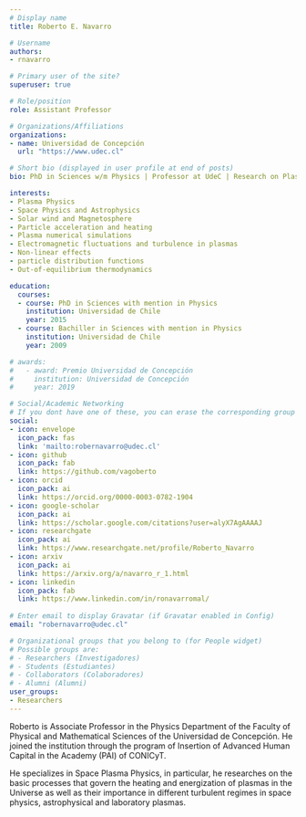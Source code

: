 ```yaml
---
# Display name
title: Roberto E. Navarro 

# Username
authors:
- rnavarro

# Primary user of the site?
superuser: true

# Role/position
role: Assistant Professor

# Organizations/Affiliations
organizations:
- name: Universidad de Concepción
  url: "https://www.udec.cl"

# Short bio (displayed in user profile at end of posts)
bio: PhD in Sciences w/m Physics | Professor at UdeC | Research on Plasma Physics | Linux User & dog lover | Haven't watched any Star Wars movie

interests:
- Plasma Physics
- Space Physics and Astrophysics
- Solar wind and Magnetosphere
- Particle acceleration and heating
- Plasma numerical simulations
- Electromagnetic fluctuations and turbulence in plasmas
- Non-linear effects
- particle distribution functions
- Out-of-equilibrium thermodynamics

education:
  courses:
  - course: PhD in Sciences with mention in Physics
    institution: Universidad de Chile
    year: 2015
  - course: Bachiller in Sciences with mention in Physics
    institution: Universidad de Chile
    year: 2009

# awards:
#   - award: Premio Universidad de Concepción
#     institution: Universidad de Concepción
#     year: 2019

# Social/Academic Networking
# If you dont have one of these, you can erase the corresponding group
social:
- icon: envelope
  icon_pack: fas
  link: 'mailto:robernavarro@udec.cl'
- icon: github
  icon_pack: fab
  link: https://github.com/vagoberto
- icon: orcid
  icon_pack: ai
  link: https://orcid.org/0000-0003-0782-1904
- icon: google-scholar
  icon_pack: ai
  link: https://scholar.google.com/citations?user=alyX7AgAAAAJ
- icon: researchgate
  icon_pack: ai
  link: https://www.researchgate.net/profile/Roberto_Navarro
- icon: arxiv
  icon_pack: ai
  link: https://arxiv.org/a/navarro_r_1.html
- icon: linkedin
  icon_pack: fab
  link: https://www.linkedin.com/in/ronavarromal/
  
# Enter email to display Gravatar (if Gravatar enabled in Config)
email: "robernavarro@udec.cl"

# Organizational groups that you belong to (for People widget)
# Possible groups are:
# - Researchers (Investigadores)
# - Students (Estudiantes)
# - Collaborators (Colaboradores)
# - Alumni (Alumni)
user_groups:
- Researchers
---
```


Roberto is Associate Professor in the Physics Department of the
Faculty of Physical and Mathematical Sciences of the Universidad de
Concepción. He joined the institution through the program of Insertion
of Advanced Human Capital in the Academy (PAI) of CONICyT.

He specializes in Space Plasma Physics, in particular, he researches
on the basic processes that govern the heating and energization of
plasmas in the Universe as well as their importance in different
turbulent regimes in space physics, astrophysical and laboratory
plasmas.
